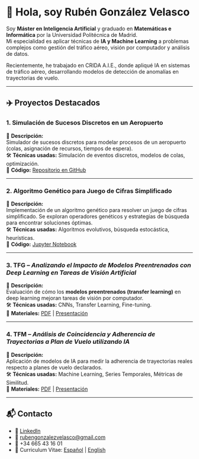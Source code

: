 # 👋 Hola, soy Rubén González Velasco  

Soy **Máster en Inteligencia Artificial** y graduado en **Matemáticas e Informática** por la Universidad Politécnica de Madrid.  
Mi especialidad es aplicar técnicas de **IA y Machine Learning** a problemas complejos como gestión del tráfico aéreo, visión por computador y análisis de datos.  

Recientemente, he trabajado en CRIDA A.I.E., donde apliqué IA en sistemas de tráfico aéreo, desarrollando modelos de detección de anomalías en trayectorias de vuelo.  

---

## ✈️ Proyectos Destacados

### 1. Simulación de Sucesos Discretos en un Aeropuerto  
📌 **Descripción:**  
Simulador de sucesos discretos para modelar procesos de un aeropuerto (colas, asignación de recursos, tiempos de espera).  
🛠️ **Técnicas usadas:** Simulación de eventos discretos, modelos de colas, optimización.  
🔗 **Código:** [Repositorio en GitHub](https://github.com/RubenGonV/Simulacion/tree/main/P1)  

---

### 2. Algoritmo Genético para Juego de Cifras Simplificado  
📌 **Descripción:**  
Implementación de un algoritmo genético para resolver un juego de cifras simplificado. Se exploran operadores genéticos y estrategias de búsqueda para encontrar soluciones óptimas.  
🛠️ **Técnicas usadas:** Algoritmos evolutivos, búsqueda estocástica, heurísticas.  
🔗 **Código:** [Jupyter Notebook](https://github.com/RubenGonV/Simulacion/blob/main/P2/genetic_main.ipynb)  

---

### 3. TFG – *Analizando el Impacto de Modelos Preentrenados con Deep Learning en Tareas de Visión Artificial*  
📌 **Descripción:**  
Evaluación de cómo los **modelos preentrenados (transfer learning)** en deep learning mejoran tareas de visión por computador.  
🛠️ **Técnicas usadas:** CNNs, Transfer Learning, Fine-tuning.  
📄 **Materiales:** [PDF](docs/TFG_Ruben.pdf) | [Presentación](docs/TFG_Presentacion.pdf)  

---

### 4. TFM – *Análisis de Coincidencia y Adherencia de Trayectorias a Plan de Vuelo utilizando IA*  
📌 **Descripción:**  
Aplicación de modelos de IA para medir la adherencia de trayectorias reales respecto a planes de vuelo declarados.  
🛠️ **Técnicas usadas:** Machine Learning, Series Temporales, Métricas de Similitud.  
📄 **Materiales:** [PDF](docs/TFM_Ruben.pdf) | [Presentación](docs/TFM_Presentacion.pdf) 

---

## 📬 Contacto  
- 💼 [LinkedIn](https://www.linkedin.com/in/rubengonvel/)  
- 📧 rubengonzalezvelasco@gmail.com  
- 📱 +34 665 43 16 01
- 📄 Curriculum Vitae: [Español](docs/CV_RubenGonzalezVelasco_Agosto25.pdf) | [English](docs/CV_RubenGonzalezVelasco_Aug25.pdf) 
